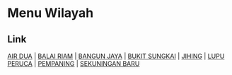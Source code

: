 # Menu Wilayah

## Link

[AIR DUA](https://github.com/gigit-pemilu/pemilu-2024-62-kalimantan-tengah/tree/main/pilpres/hitung-suara/sub/62-kalimantan-tengah/sub/08-sukamara/sub/03-balai-riam/sub/2002-air-dua)
 | 
[BALAI RIAM](https://github.com/gigit-pemilu/pemilu-2024-62-kalimantan-tengah/tree/main/pilpres/hitung-suara/sub/62-kalimantan-tengah/sub/08-sukamara/sub/03-balai-riam/sub/2006-balai-riam)
 | 
[BANGUN JAYA](https://github.com/gigit-pemilu/pemilu-2024-62-kalimantan-tengah/tree/main/pilpres/hitung-suara/sub/62-kalimantan-tengah/sub/08-sukamara/sub/03-balai-riam/sub/2012-bangun-jaya)
 | 
[BUKIT SUNGKAI](https://github.com/gigit-pemilu/pemilu-2024-62-kalimantan-tengah/tree/main/pilpres/hitung-suara/sub/62-kalimantan-tengah/sub/08-sukamara/sub/03-balai-riam/sub/2013-bukit-sungkai)
 | 
[JIHING](https://github.com/gigit-pemilu/pemilu-2024-62-kalimantan-tengah/tree/main/pilpres/hitung-suara/sub/62-kalimantan-tengah/sub/08-sukamara/sub/03-balai-riam/sub/2001-jihing)
 | 
[LUPU PERUCA](https://github.com/gigit-pemilu/pemilu-2024-62-kalimantan-tengah/tree/main/pilpres/hitung-suara/sub/62-kalimantan-tengah/sub/08-sukamara/sub/03-balai-riam/sub/2005-lupu-peruca)
 | 
[PEMPANING](https://github.com/gigit-pemilu/pemilu-2024-62-kalimantan-tengah/tree/main/pilpres/hitung-suara/sub/62-kalimantan-tengah/sub/08-sukamara/sub/03-balai-riam/sub/2007-pempaning)
 | 
[SEKUNINGAN BARU](https://github.com/gigit-pemilu/pemilu-2024-62-kalimantan-tengah/tree/main/pilpres/hitung-suara/sub/62-kalimantan-tengah/sub/08-sukamara/sub/03-balai-riam/sub/2011-sekuningan-baru)

